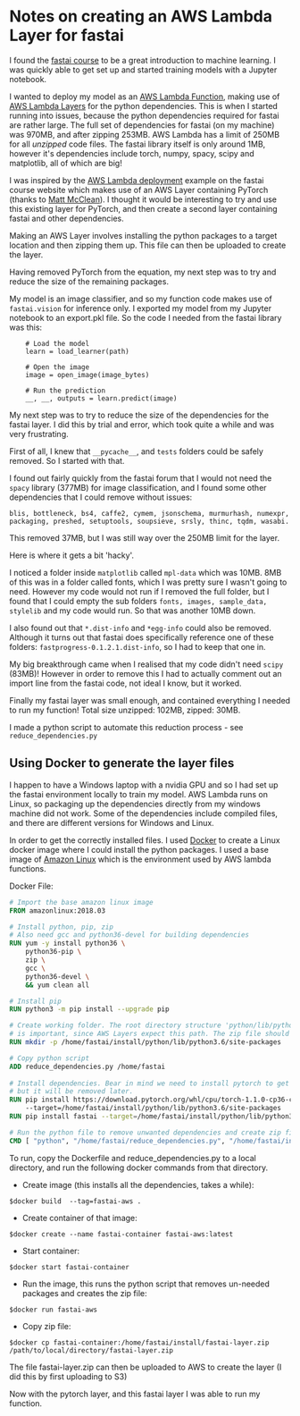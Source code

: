 # Notes on creating an AWS Lambda Layer for fastai

I found the [fastai course](https://course.fast.ai) to be a great introduction to machine learning. I was quickly able to get set up and started training models with a Jupyter notebook.

I wanted to deploy my model as an [AWS Lambda Function](https://docs.aws.amazon.com/lambda/latest/dg/welcome.html), making use of [AWS Lambda Layers](https://docs.aws.amazon.com/lambda/latest/dg/configuration-layers.html) for the python dependencies. This is when I started running into issues, because the python dependencies required for fastai are rather large. The full set of dependencies for fastai (on my machine) was 970MB, and after zipping 253MB. AWS Lambda has a limit of 250MB for all *unzipped* code files. The fastai library itself is only around 1MB, however it's dependencies include torch, numpy, spacy, scipy and matplotlib, all of which are big!

I was inspired by the [AWS Lambda deployment](https://course.fast.ai/deployment_aws_lambda.html) example on the fastai course website  which makes use of an AWS Layer containing PyTorch (thanks to [Matt McClean](https://github.com/mattmcclean)). I thought it would be interesting to try and use this existing layer for PyTorch, and then create a second layer containing fastai and other dependencies. 

Making an AWS Layer involves installing the python packages to a target location and then zipping them up. This file can then be uploaded to create the layer.

Having removed PyTorch from the equation, my next step was to try and reduce the size of the remaining packages.

My model is an image classifier, and so my function code makes use of `fastai.vision` for inference only. I exported my model from my Jupyter notebook to an export.pkl file. So the code I needed from the fastai library was this:

```
    # Load the model
    learn = load_learner(path)
    
    # Open the image
    image = open_image(image_bytes)

    # Run the prediction
    __, __, outputs = learn.predict(image)

```

My next step was to try to reduce the size of the dependencies for the fastai layer. I did this by trial and error, which took quite a while and was very frustrating. 

First of all, I knew that `__pycache__`, and `tests` folders could be safely removed. So I started with that.

I found out fairly quickly from the fastai forum that I would not need the `spacy` library (377MB) for image classification, and I found some other dependencies that I could remove without issues:  

`blis, bottleneck, bs4, caffe2, cymem, jsonschema, murmurhash, numexpr, packaging, preshed, setuptools, soupsieve, srsly, thinc, tqdm, wasabi.`

This removed 37MB, but I was still way over the 250MB limit for the layer.

Here is where it gets a bit 'hacky'.

I noticed a folder inside `matplotlib` called `mpl-data` which was 10MB. 8MB of this was in a folder called fonts, which I was pretty sure I wasn't going to need. However my code would not run if I removed the full folder, but I found that I could empty the sub folders `fonts, images, sample_data, stylelib` and my code would run. So that was another 10MB down.

I also found out that `*.dist-info` and `*egg-info` could also be removed. Although it turns out that fastai does specifically reference one of these folders: `fastprogress-0.1.2.1.dist-info`, so I had to keep that one in.

My big breakthrough came when I realised that my code didn't need `scipy` (83MB)! However in order to remove this I had to actually comment out an import line from the fastai code, not ideal I know, but it worked.

Finally my fastai layer was small enough, and contained everything I needed to run my function! Total size unzipped: 102MB, zipped: 30MB.

I made a python script to automate this reduction process - see `reduce_dependencies.py`

## Using Docker to generate the layer files
I happen to have a Windows laptop with a nvidia GPU and so I had set up the fastai environment locally to train my model. AWS Lambda runs on Linux, so packaging up the dependencies directly from my windows machine did not work. Some of the dependencies include compiled files, and there are different versions for Windows and Linux. 

In order to get the correctly installed files. I used [Docker](https://docs.docker.com/get-started/) to create a Linux docker image where I could install the python packages. I used a base image of [Amazon Linux](https://hub.docker.com/_/amazonlinux/) which is the environment used by AWS lambda functions. 

Docker File:

```Dockerfile
# Import the base amazon linux image
FROM amazonlinux:2018.03

# Install python, pip, zip
# Also need gcc and python36-devel for building dependencies
RUN yum -y install python36 \
    python36-pip \
    zip \
	gcc \
	python36-devel \
    && yum clean all

# Install pip
RUN python3 -m pip install --upgrade pip

# Create working folder. The root directory structure 'python/lib/python3.6/site-packages/' 
# is important, since AWS Layers expect this path. The zip file should contain 'python' at the top level.
RUN mkdir -p /home/fastai/install/python/lib/python3.6/site-packages

# Copy python script
ADD reduce_dependencies.py /home/fastai
	
# Install dependencies. Bear in mind we need to install pytorch to get fastai to install, 
# but it will be removed later.
RUN pip install https://download.pytorch.org/whl/cpu/torch-1.1.0-cp36-cp36m-linux_x86_64.whl 
    --target=/home/fastai/install/python/lib/python3.6/site-packages
RUN pip install fastai --target=/home/fastai/install/python/lib/python3.6/site-packages --no-cache-dir

# Run the python file to remove unwanted dependencies and create zip file
CMD [ "python", "/home/fastai/reduce_dependencies.py", "/home/fastai/install/python" ]
```

To run, copy the Dockerfile and reduce_dependencies.py to a local directory, and run the following docker commands from that directory.

- Create image (this installs all the dependencies, takes a while):

`$docker build  --tag=fastai-aws .`

- Create container of that image:

`$docker create --name fastai-container fastai-aws:latest`

- Start container:

`$docker start fastai-container`

- Run the image, this runs the python script that removes un-needed packages and creates the zip file:

`$docker run fastai-aws`

- Copy zip file:

`$docker cp fastai-container:/home/fastai/install/fastai-layer.zip /path/to/local/directory/fastai-layer.zip`

The file fastai-layer.zip can then be uploaded to AWS to create the layer (I did this by first uploading to S3) 

Now with the pytorch layer, and this fastai layer I was able to run my function.
